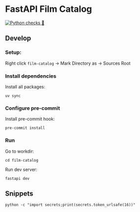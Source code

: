 # FastAPI Film Catalog

[![Python checks 🐍](https://github.com/yaros2106/FastAPI-Film-Catalog/actions/workflows/python-checks.yaml/badge.svg?branch=main)](https://github.com/yaros2106/FastAPI-Film-Catalog/actions/workflows/python-checks.yaml)

## Develop

### Setup:

Right click `film-catalog` -> Mark Directory as -> Sources Root

### Install dependencies

Install all packages:
```shell
uv sync
```

### Configure pre-commit

Install pre-commit hook:
```shell
pre-commit install
```

### Run

Go to workdir:
```shell
cd film-catalog
```

Run dev server:
```shell
fastapi dev
```

## Snippets
```shell
python -c "import secrets;print(secrets.token_urlsafe(16))"
```
